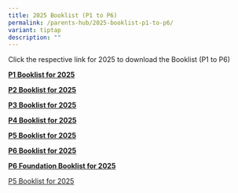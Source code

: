 ```yaml
---
title: 2025 Booklist (P1 to P6)
permalink: /parents-hub/2025-booklist-p1-to-p6/
variant: tiptap
description: ""
---
```

<p>Click the respective link for 2025 to download the Booklist (P1 to P6)</p>
<p></p>
<p><strong><a href="/files/P1_Booklist__2025.pdf" rel="noopener nofollow" target="_blank">P1 Booklist for 2025</a></strong>
</p>
<p><strong><a href="/files/P2_Booklist.pdf" rel="noopener nofollow" target="_blank">P2 Booklist for 2025</a></strong>
</p>
<p><strong><a href="/files/P3_Booklist.pdf" rel="noopener nofollow" target="_blank">P3 Booklist for 2025</a></strong>
</p>
<p><strong><a href="/files/P4_Booklist.pdf" rel="noopener nofollow" target="_blank">P4 Booklist for 2025</a></strong>
</p>
<p><strong><a href="/files/P5_Booklist.pdf" rel="noopener nofollow" target="_blank">P5 Booklist for 2025</a></strong>
</p>
<p><strong><a href="/files/P6_Booklist.pdf" rel="noopener nofollow" target="_blank">P6 Booklist for 2025</a></strong>
</p>
<p><strong><a href="/files/P6_Fdn_Booklist.pdf" rel="noopener nofollow" target="_blank">P6 Foundation Booklist for 2025</a></strong>
</p>
<p></p>
<p></p>
<p></p>
<p></p>
<p><a href="/files/P5_Booklist.pdf" rel="noopener nofollow" target="_blank">P5 Booklist for 2025</a>
</p>